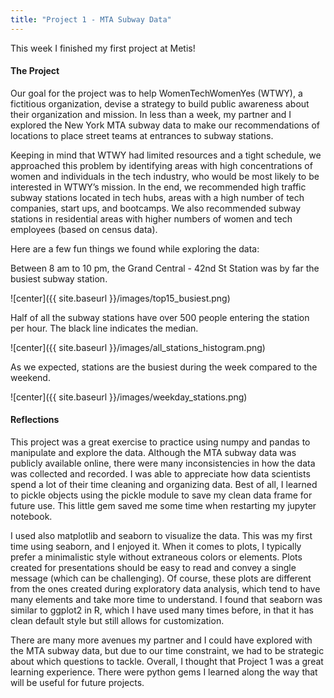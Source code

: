 ```yaml
---
title: "Project 1 - MTA Subway Data"
---
```


This week I finished my first project at Metis!

#### The Project

Our goal for the project was to help WomenTechWomenYes (WTWY), a fictitious organization, devise a strategy to build public awareness about their organization and mission. In less than a week, my partner and I explored the New York MTA subway data to make our recommendations of locations to place street teams at entrances to subway stations.

Keeping in mind that WTWY had limited resources and a tight schedule, we approached this problem by identifying areas with high concentrations of women and individuals in the tech industry, who would be most likely to be interested in WTWY’s mission. In the end, we recommended high traffic subway stations located in tech hubs, areas with a high number of tech companies, start ups, and bootcamps. We also recommended subway stations in residential areas with higher numbers of women and tech employees (based on census data).

Here are a few fun things we found while exploring the data:

Between 8 am to 10 pm, the Grand Central - 42nd St Station was by far the busiest subway station.

![center]({{ site.baseurl }}/images/top15_busiest.png)

Half of all the subway stations have over 500 people entering the station per hour. The black line indicates the median.

![center]({{ site.baseurl }}/images/all_stations_histogram.png)

As we expected, stations are the busiest during the week compared to the weekend.

![center]({{ site.baseurl }}/images/weekday_stations.png)

#### Reflections

This project was a great exercise to practice using numpy and pandas to manipulate and explore the data. Although the MTA subway data was publicly available online, there were many inconsistencies in how the data was collected and recorded. I was able to appreciate how data scientists spend a lot of their time cleaning and organizing data. Best of all, I learned to pickle objects using the pickle module to save my clean data frame for future use. This little gem saved me some time when restarting my jupyter notebook.

I used also matplotlib and seaborn to visualize the data. This was my first time using seaborn, and I enjoyed it. When it comes to plots, I typically prefer a minimalistic style without extraneous colors or elements. Plots created for presentations should be easy to read and convey a single message (which can be challenging). Of course, these plots are different from the ones created during exploratory data analysis, which tend to have many elements and take more time to understand. I found that seaborn was similar to ggplot2 in R, which I have used many times before, in that it has clean default style but still allows for customization.

There are many more avenues my partner and I could have explored with the MTA subway data, but due to our time constraint, we had to be strategic about which questions to tackle. Overall, I thought that Project 1 was a great learning experience. There were python gems I learned along the way that will be useful for future projects.

